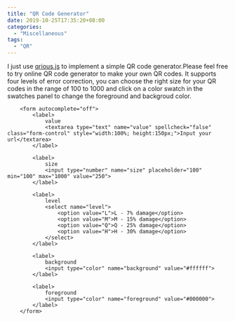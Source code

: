 ```yaml
---
title: "QR Code Generator"
date: 2019-10-25T17:35:20+08:00
categories:
  - "Miscellaneous"
tags:
  - "QR"
---
```


I just use [qrious.js](https://github.com/neocotic/qrious) to implement a simple QR code generator.Please feel free to try online QR code generator to make your own QR codes. It supports four levels of error correction, you can choose the right size for your QR codes in the range of 100 to 1000 and click on a color swatch in the swatches panel to change the foreground and backgroud color.
    <style>
        main section {
            min-width: 250px;
            max-width: 50%;
            height: 100%;
            text-align: center;
        }
        main img {
            box-shadow: 0 0 10px 5px #666;
        }
        main form {
            padding: 25px 0 50px 0;
            text-align: left;
        }
        main textarea {
            display: flex;
            justify-content: center;
            align-items: center;
        }
        main form label {
            display: block;
            margin-top: 10px;
            color: #444;
            font-weight: bold;
        }
        main form input,
        main form select {
            margin: 0 auto; 
            width: 100%;
        }
        main form input:invalid {
            outline: 2px solid #f00;
            color: #f00;
        }
    </style>
        <img id="qrious">

        <form autocomplete="off">
            <label>
                value
                <textarea type="text" name="value" spellcheck="false" class="form-control" style="width:100%; height:150px;">Input your url</textarea>
            </label>

            <label>
                size
                <input type="number" name="size" placeholder="100" min="100" max="1000" value="250">
            </label>

            <label>
                level
                <select name="level">
                    <option value="L">L - 7% damage</option>
                    <option value="M">M - 15% damage</option>
                    <option value="Q">Q - 25% damage</option>
                    <option value="H">H - 30% damage</option>
                </select>
            </label>

            <label>
                background
                <input type="color" name="background" value="#ffffff">
            </label>

            <label>
                foreground
                <input type="color" name="foreground" value="#000000">
            </label>
        </form>
